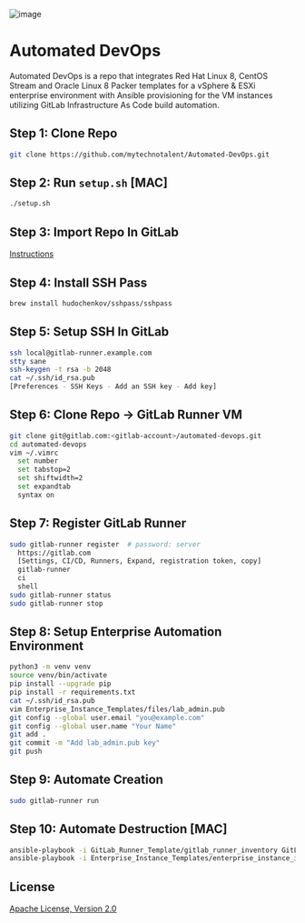 ![image](https://github.com/mytechnotalent/Automated-DevOps/blob/main/Automated%20DevOps.png?raw=true)

# Automated DevOps
Automated DevOps is a repo that integrates Red Hat Linux 8, CentOS Stream and Oracle Linux 8 Packer templates for a vSphere & ESXi enterprise environment with Ansible provisioning for the VM instances utilizing GitLab Infrastructure As Code build automation.

## Step 1: Clone Repo
```bash
git clone https://github.com/mytechnotalent/Automated-DevOps.git
```

## Step 2: Run `setup.sh` [MAC]
```bash
./setup.sh
```

## Step 3: Import Repo In GitLab
[Instructions](https://docs.gitlab.com/ee/user/project/import/github.html)

## Step 4: Install SSH Pass
```bash
brew install hudochenkov/sshpass/sshpass
```

## Step 5: Setup SSH In GitLab
```bash
ssh local@gitlab-runner.example.com
stty sane
ssh-keygen -t rsa -b 2048
cat ~/.ssh/id_rsa.pub
[Preferences - SSH Keys - Add an SSH key - Add key]
```

## Step 6: Clone Repo -> GitLab Runner VM
```bash
git clone git@gitlab.com:<gitlab-account>/automated-devops.git
cd automated-devops
vim ~/.vimrc
  set number
  set tabstop=2    
  set shiftwidth=2
  set expandtab 
  syntax on
```

## Step 7: Register GitLab Runner
```bash
sudo gitlab-runner register  # password: server
  https://gitlab.com
  [Settings, CI/CD, Runners, Expand, registration token, copy]
  gitlab-runner
  ci
  shell
sudo gitlab-runner status
sudo gitlab-runner stop
```

## Step 8: Setup Enterprise Automation Environment
```bash
python3 -m venv venv
source venv/bin/activate
pip install --upgrade pip
pip install -r requirements.txt 
cat ~/.ssh/id_rsa.pub
vim Enterprise_Instance_Templates/files/lab_admin.pub
git config --global user.email "you@example.com"
git config --global user.name "Your Name"
git add .
git commit -m "Add lab_admin.pub key"
git push
```

## Step 9: Automate Creation
```bash
sudo gitlab-runner run
```

## Step 10: Automate Destruction [MAC]
```bash
ansible-playbook -i GitLab_Runner_Template/gitlab_runner_inventory GitLab_Runner_Template/destroy_gitlab_runner_template.yml
ansible-playbook -i Enterprise_Instance_Templates/enterprise_instance_inventory Enterprise_Instance_Templates/destroy_enterprise_instances.yml
```

## License
[Apache License, Version 2.0](https://www.apache.org/licenses/LICENSE-2.0)
